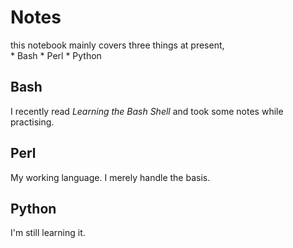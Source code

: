 # Notes
this notebook mainly covers three things at present,  
	 * Bash
	 * Perl
	 * Python

## Bash
I recently read *Learning the Bash Shell* and took some notes while practising.
## Perl
My working language. I merely handle the basis.
## Python
I'm still learning it.
